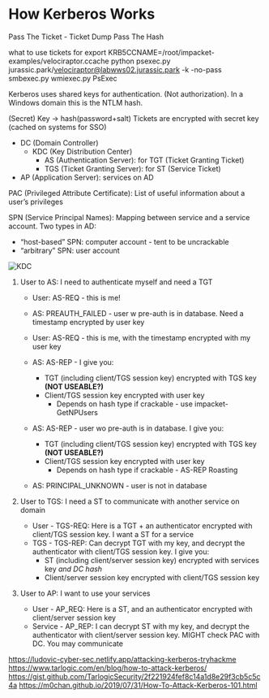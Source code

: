 # How Kerberos Works
Pass The Ticket - Ticket Dump
Pass The Hash
 
what to use tickets for
export KRB5CCNAME=/root/impacket-examples/velociraptor.ccache
python psexec.py jurassic.park/velociraptor@labwws02.jurassic.park -k -no-pass
smbexec.py
wmiexec.py
PsExec

Kerberos uses shared keys for authentication. (Not authorization). In a Windows domain this is the NTLM hash. 
 
(Secret) Key -> hash(password+salt)
Tickets are encrypted with secret key (cached on systems for SSO)

* DC (Domain Controller)
	* KDC (Key Distribution Center)
		* AS (Authentication Server): for TGT (Ticket Granting Ticket)
		* TGS (Ticket Granting Server): for ST (Service Ticket)
* AP (Application Server): services on AD

PAC (Privileged Attribute Certificate): List of useful information about a user’s privileges

SPN (Service Principal Names): Mapping between service and a service account. Two types in AD:
* “host-based” SPN: computer account - tent to be uncrackable
* “arbitrary” SPN: user account

![KDC](kdc.png)

1) User to AS: I need to authenticate myself and need a TGT
	* User: AS-REQ - this is me!

	* AS: PREAUTH_FAILED - user w pre-auth is in database. Need a timestamp encrypted by user key
	* User: AS-REQ - this is me, with the timestamp encrypted with my user key
	* AS: AS-REP - I give you:
		* TGT (including client/TGS session key) encrypted with TGS key **(NOT USEABLE?)**
		* Client/TGS session key encrypted with user key
			* Depends on hash type if crackable - use impacket-GetNPUsers

	* AS: AS-REP - user wo pre-auth is in database. I give you:
		* TGT (including client/TGS session key) encrypted with TGS key **(NOT USEABLE?)**
		* Client/TGS session key encrypted with user key
			* Depends on hash type if crackable - AS-REP Roasting

	* AS: PRINCIPAL_UNKNOWN - user is not in database

2) User to TGS: I need a ST to communicate with another service on domain
	* User - TGS-REQ: Here is a TGT + an authenticator encrypted with client/TGS session key. I want a ST for a service
	* TGS - TGS-REP: Can decrypt TGT with my key, and decrypt the authenticator with client/TGS session key. I give you:
		* ST (including client/server session key) encrypted with services key *and DC hash*
		* Client/server session key encrypted with client/TGS session key

3) User to AP: I want to use your services
	* User - AP_REQ: Here is a ST, and an authenticator encrypted with client/server session key
	* Service - AP_REP: I can decrypt ST with my key, and decrypt the authenticator with client/server session key. MIGHT check PAC with DC. You may communicate

https://ludovic-cyber-sec.netlify.app/attacking-kerberos-tryhackme
https://www.tarlogic.com/en/blog/how-to-attack-kerberos/
https://gist.github.com/TarlogicSecurity/2f221924fef8c14a1d8e29f3cb5c5c4a
https://m0chan.github.io/2019/07/31/How-To-Attack-Kerberos-101.html